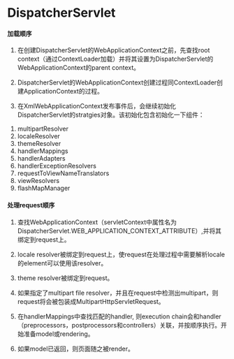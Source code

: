 # DispatcherServlet

#### 加载顺序

1. 在创建DispatcherServlet的WebApplicationContext之前，先查找root context（通过ContextLoader加载）并将其设置为DispatcherServlet的WebApplicationContext的parent context。

2. DispatcherServlet的WebApplicationContext创建过程同ContextLoader创建ApplicationContext的过程。

3. 在XmlWebApplicationContext发布事件后，会继续初始化DispatcherServlet的stratgies对象。该初始化包含初始化一下组件：  
1) multipartResolver  
2) localeResolver  
3) themeResolver  
4) handlerMappings  
5) handlerAdapters  
6) handlerExceptionResolvers  
7) requestToViewNameTranslators  
8) viewResolvers  
9) flashMapManager  

#### 处理request顺序

1. 查找WebApplicationContext（servletContext中属性名为DispatcherServlet.WEB\_APPLICATION\_CONTEXT\_ATTRIBUTE）,并将其绑定到request上。

2. locale resolver被绑定到request上，使request在处理过程中需要解析locale的element可以使用该resolver。

3. theme resolver被绑定到request。

4. 如果指定了multipart file resolver，并且在request中检测出multipart，则request将会被包装成MultipartHttpServletRequest。

5. 在handlerMappings中查找匹配的handler, 则execution chain会和handler（preprocessors，postprocessors和controllers）关联，并按顺序执行。开始准备model或rendering。

6. 如果model已返回，则页面随之被render。
